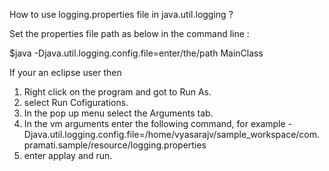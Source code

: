 How to use logging.properties file in java.util.logging ?

Set the properties file path as below in the command line :

$java -Djava.util.logging.config.file=enter/the/path MainClass

If your an eclipse user then 

1. Right click on the program and got to Run As.
2. select Run Cofigurations.
3. In the pop up menu select the Arguments tab.
4. In the vm arguments enter the following command, for example
   -Djava.util.logging.config.file=/home/vyasarajv/sample_workspace/com.pramati.sample/resource/logging.properties
5. enter applay and run.   

